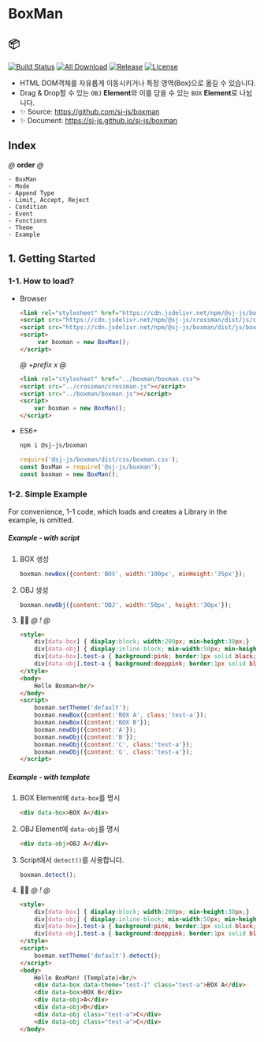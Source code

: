 # BoxMan
## 📦
[![Build Status](https://travis-ci.org/sj-js/boxman.svg?branch=master)](https://travis-ci.org/sj-js/boxman)
[![All Download](https://img.shields.io/github/downloads/sj-js/boxman/total.svg)](https://github.com/sj-js/boxman/releases)
[![Release](https://img.shields.io/github/release/sj-js/boxman.svg)](https://github.com/sj-js/boxman/releases)
[![License](https://img.shields.io/github/license/sj-js/boxman.svg)](https://github.com/sj-js/boxman/releases)

- HTML DOM객체를 자유롭게 이동시키거나 특정 영역(Box)으로 옮길 수 있습니다.
- Drag & Drop할 수 있는 `OBJ` **Element**와 이를 담을 수 있는 `BOX` **Element**로 나뉩니다.
- ✨ Source: https://github.com/sj-js/boxman
- ✨ Document: https://sj-js.github.io/sj-js/boxman
    
      
        
## Index
*@* **order** *@*
```
- BoxMan
- Mode
- Append Type
- Limit, Accept, Reject
- Condition
- Event
- Functions
- Theme
- Example
```


## 1. Getting Started

### 1-1. How to load?
- Browser
    ```html
    <link rel="stylesheet" href="https://cdn.jsdelivr.net/npm/@sj-js/boxman/dist/css/boxman.min.css">
    <script src="https://cdn.jsdelivr.net/npm/@sj-js/crossman/dist/js/crossman.min.js"></script>
    <script src="https://cdn.jsdelivr.net/npm/@sj-js/boxman/dist/js/boxman.min.js"></script>
    <script>
         var boxman = new BoxMan();
    </script>
    ```
    *@* *+prefix* *x* *@* 
    ```html
    <link rel="stylesheet" href="../boxman/boxman.css">
    <script src="../crossman/crossman.js"></script>
    <script src="../boxman/boxman.js"></script>
    <script>
        var boxman = new BoxMan();
    </script>
    ```  
- ES6+
    ```bash
    npm i @sj-js/boxman
    ```
    ```js
    require('@sj-js/boxman/dist/css/boxman.css');
    const BoxMan = require('@sj-js/boxman');
    const boxman = new BoxMan();
    ```




### 1-2. Simple Example
For convenience, 1-1 code, which loads and creates a Library in the example, is omitted.  

##### Example - with script
1. BOX 생성
    ```js
    boxman.newBox({content:'BOX', width:'100px', minHeight:'35px'});
    ```
2. OBJ 생성
    ```js
    boxman.newObj({content:'OBJ', width:'50px', height:'30px'});
    ```
3. 👨‍💻
    *@* *!* *@*
    ```html
    <style>
        div[data-box] { display:block; width:200px; min-height:30px;}
        div[data-obj] { display:inline-block; min-width:50px; min-height:30px;}        
        div[data-box].test-a { background:pink; border:1px solid black;}
        div[data-obj].test-a { background:deeppink; border:1px solid black;}
    </style>
    <body>
        Hello Boxman<br/>
    </body>
    <script>        
        boxman.setTheme('default');
        boxman.newBox({content:'BOX A', class:'test-a'});
        boxman.newBox({content:'BOX B'});
        boxman.newObj({content:'A'});
        boxman.newObj({content:'B'});
        boxman.newObj({content:'C', class:'test-a'});
        boxman.newObj({content:'G', class:'test-a'});
    </script>
    ```

##### Example - with template
1. BOX Element에 `data-box`를 명시
    ```html
    <div data-box>BOX A</div>
    ```
2. OBJ Element에 `data-obj`를 명시
    ```html
    <div data-obj>OBJ A</div>
    ``` 
3. Script에서 `detect()`를 사용합니다.
    ```js
    boxman.detect();
    ```
4. 👨‍💻
    *@* *!* *@*
    ```html
    <style>
        div[data-box] { display:block; width:200px; min-height:30px;}
        div[data-obj] { display:inline-block; min-width:50px; min-height:30px;}
        div[data-box].test-a { background:pink; border:1px solid black; }
        div[data-obj].test-a { background:deeppink; border:1px solid black; }
    </style>
    <script>
        boxman.setTheme('default').detect();     
    </script>
    <body>
        Hello BoxMan! (Template)<br/>
        <div data-box data-theme="test-1" class="test-a">BOX A</div>
        <div data-box>BOX B</div>
        <div data-obj>A</div>  
        <div data-obj>B</div>  
        <div data-obj class="test-a">C</div>
        <div data-obj class="test-a">C</div>
    </body>
    ```
  